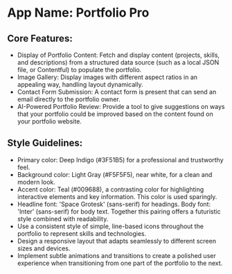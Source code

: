 # **App Name**: Portfolio Pro

## Core Features:

- Display of Portfolio Content: Fetch and display content (projects, skills, and descriptions) from a structured data source (such as a local JSON file, or Contentful) to populate the portfolio.
- Image Gallery: Display images with different aspect ratios in an appealing way, handling layout dynamically.
- Contact Form Submission: A contact form is present that can send an email directly to the portfolio owner.
- AI-Powered Portfolio Review: Provide a tool to give suggestions on ways that your portfolio could be improved based on the content found on your portfolio website.

## Style Guidelines:

- Primary color: Deep Indigo (#3F51B5) for a professional and trustworthy feel.
- Background color: Light Gray (#F5F5F5), near white, for a clean and modern look.
- Accent color: Teal (#009688), a contrasting color for highlighting interactive elements and key information. This color is used sparingly.
- Headline font: 'Space Grotesk' (sans-serif) for headings. Body font: 'Inter' (sans-serif) for body text. Together this pairing offers a futuristic style combined with readability.
- Use a consistent style of simple, line-based icons throughout the portfolio to represent skills and technologies.
- Design a responsive layout that adapts seamlessly to different screen sizes and devices.
- Implement subtle animations and transitions to create a polished user experience when transitioning from one part of the portfolio to the next.